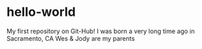 # hello-world
My first repository on Git-Hub!
I was born a very long time ago in Sacramento, CA
Wes & Jody are my parents
